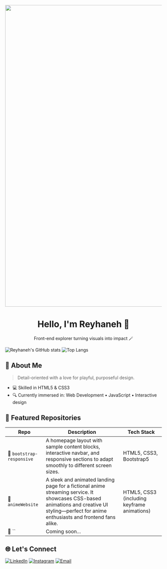 <p align="center">
<img width="2560" height="968" alt="Project (20250802115532)" src="https://github.com/user-attachments/assets/0227414f-63cc-4c30-83d7-405c659ef4dc" />
</p>

<h1 align="center">Hello, I'm Reyhaneh 👋</h1>
<p align="center">Front-end explorer turning visuals into impact 🪄</p>

![Reyhaneh's GitHub stats](https://github-readme-stats.vercel.app/api?username=reyhanneh-gh&hide=contribs,prs&show_icons=true&theme=material-palenight&rank_icon=github&hide_border=true)
![Top Langs](https://github-readme-stats.vercel.app/api/top-langs/?username=reyhanneh-gh&layout=compact&theme=material-palenight&hide_border=true)


## 💫 About Me

> Detail-oriented with a love for playful, purposeful design.

- 💻 Skilled in HTML5 & CSS3
- 🔍 Currently immersed in: Web Development • JavaScript • Interactive design

## 🔮 Featured Repositories

| Repo | Description | Tech Stack |
|------|-------------|------------|
| 💜 `bootstrap-responsive` | A homepage layout with sample content blocks, interactive navbar, and responsive sections to adapt smoothly to different screen sizes. | HTML5, CSS3, Bootstrap5 |
| 🧩 `animeWebsite` | A sleek and animated landing page for a fictional anime streaming service. It showcases CSS-based animations and creative UI styling—perfect for anime enthusiasts and frontend fans alike. | HTML5, CSS3 (including keyframe animations) |
| 🍇 `` | Coming soon... |  |

## 🌐 Let's Connect

[![LinkedIn](https://img.shields.io/badge/-LinkedIn-800080?style=flat-square&logo=linkedin&logoColor=white)](https://www.linkedin.com/in/reyhaneh-ghalambor-76a889368/)
[![Instagram](https://img.shields.io/badge/-Instagram-800080?style=flat-square&logo=instagram&logoColor=white)](https://www.instagram.com/reyhaneh.alt/)
[![Email](https://img.shields.io/badge/-Email-800080?style=flat-square&logo=gmail&logoColor=white)](reyhaneh80ghalambor@gmail.com)
